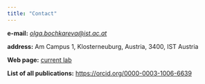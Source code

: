 ```yaml
---
title: "Contact"
---
```


**e-mail:** *olga.bochkareva@ist.ac.at*

**address:** Am Campus 1, Klosterneuburg, Austria, 3400, IST Austria

**Web page:** [current lab](https://ist.ac.at/en/research/kondrashov-group/)

**List of all publications:** 	https://orcid.org/0000-0003-1006-6639
